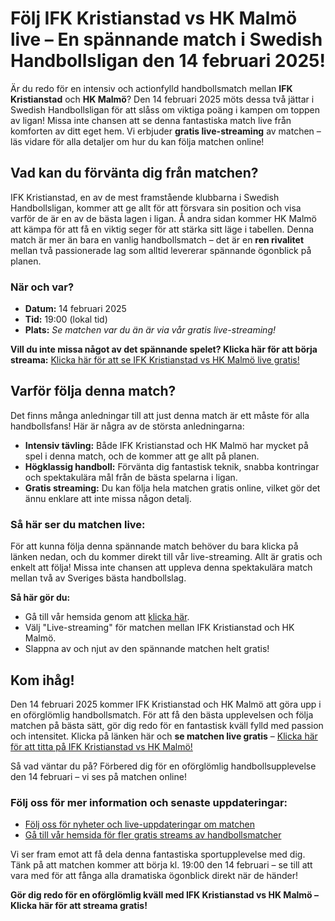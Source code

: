 # Följ IFK Kristianstad vs HK Malmö live – En spännande match i Swedish Handbollsligan den 14 februari 2025!

Är du redo för en intensiv och actionfylld handbollsmatch mellan **IFK Kristianstad** och **HK Malmö**? Den 14 februari 2025 möts dessa två jättar i Swedish Handbollsligan för att slåss om viktiga poäng i kampen om toppen av ligan! Missa inte chansen att se denna fantastiska match live från komforten av ditt eget hem. Vi erbjuder **gratis live-streaming** av matchen – läs vidare för alla detaljer om hur du kan följa matchen online!

## Vad kan du förvänta dig från matchen?

IFK Kristianstad, en av de mest framstående klubbarna i Swedish Handbollsligan, kommer att ge allt för att försvara sin position och visa varför de är en av de bästa lagen i ligan. Å andra sidan kommer HK Malmö att kämpa för att få en viktig seger för att stärka sitt läge i tabellen. Denna match är mer än bara en vanlig handbollsmatch – det är en **ren rivalitet** mellan två passionerade lag som alltid levererar spännande ögonblick på planen.

### När och var?

- **Datum:** 14 februari 2025
- **Tid:** 19:00 (lokal tid)
- **Plats:** _Se matchen var du än är via vår gratis live-streaming!_

**Vill du inte missa något av det spännande spelet? Klicka här för att börja streama:** [Klicka här för att se IFK Kristianstad vs HK Malmö live gratis!](https://tinyurl.com/livestreamfreeo?st=IFK+Kristianstad+vs+HK+Malm%C3%B6&si=ghc)

## Varför följa denna match?

Det finns många anledningar till att just denna match är ett måste för alla handbollsfans! Här är några av de största anledningarna:

- **Intensiv tävling:** Både IFK Kristianstad och HK Malmö har mycket på spel i denna match, och de kommer att ge allt på planen.
- **Högklassig handboll:** Förvänta dig fantastisk teknik, snabba kontringar och spektakulära mål från de bästa spelarna i ligan.
- **Gratis streaming:** Du kan följa hela matchen gratis online, vilket gör det ännu enklare att inte missa någon detalj.

### Så här ser du matchen live:

För att kunna följa denna spännande match behöver du bara klicka på länken nedan, och du kommer direkt till vår live-streaming. Allt är gratis och enkelt att följa! Missa inte chansen att uppleva denna spektakulära match mellan två av Sveriges bästa handbollslag.

**Så här gör du:**

- Gå till vår hemsida genom att [klicka här](https://tinyurl.com/livestreamfreeo?st=IFK+Kristianstad+vs+HK+Malm%C3%B6&si=ghc).
- Välj "Live-streaming" för matchen mellan IFK Kristianstad och HK Malmö.
- Slappna av och njut av den spännande matchen helt gratis!

## Kom ihåg!

Den 14 februari 2025 kommer IFK Kristianstad och HK Malmö att göra upp i en oförglömlig handbollsmatch. För att få den bästa upplevelsen och följa matchen på bästa sätt, gör dig redo för en fantastisk kväll fylld med passion och intensitet. Klicka på länken här och **se matchen live gratis** – [Klicka här för att titta på IFK Kristianstad vs HK Malmö!](https://tinyurl.com/livestreamfreeo?st=IFK+Kristianstad+vs+HK+Malm%C3%B6&si=ghc)

Så vad väntar du på? Förbered dig för en oförglömlig handbollsupplevelse den 14 februari – vi ses på matchen online!

### Följ oss för mer information och senaste uppdateringar:

- [Följ oss för nyheter och live-uppdateringar om matchen](https://tinyurl.com/livestreamfreeo?st=IFK+Kristianstad+vs+HK+Malm%C3%B6&si=ghc)
- [Gå till vår hemsida för fler gratis streams av handbollsmatcher](https://tinyurl.com/livestreamfreeo?st=IFK+Kristianstad+vs+HK+Malm%C3%B6&si=ghc)

Vi ser fram emot att få dela denna fantastiska sportupplevelse med dig. Tänk på att matchen kommer att börja kl. 19:00 den 14 februari – se till att vara med för att fånga alla dramatiska ögonblick direkt när de händer!

**Gör dig redo för en oförglömlig kväll med IFK Kristianstad vs HK Malmö – Klicka här för att streama gratis!**

